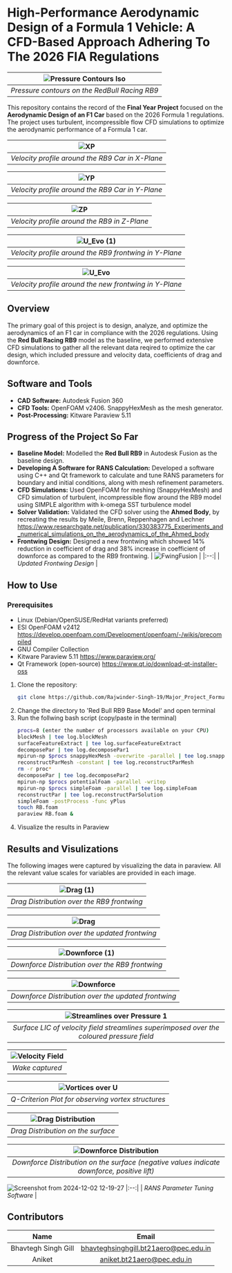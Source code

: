 # High-Performance Aerodynamic Design of a Formula 1 Vehicle: A CFD-Based Approach Adhering To The 2026 FIA Regulations
| ![Pressure Contours Iso](https://github.com/user-attachments/assets/4453661a-3595-451d-82c3-3442003376d7) |
|:--:| 
| *Pressure contours on the RedBull Racing RB9* |

This repository contains the record of the **Final Year Project** focused on the **Aerodynamic Design of an F1 Car** based on the 2026 Formula 1 regulations. The project uses turbulent, incompressible flow CFD simulations to optimize the aerodynamic performance of a Formula 1 car.

| ![XP](https://github.com/user-attachments/assets/c0aa6cdf-30f5-4788-b43e-fe9ceb61a508) |
|:--:| 
| *Velocity profile around the RB9 Car in X-Plane* |

| ![YP](https://github.com/user-attachments/assets/a0298fb4-2aa6-44dc-b190-6364938549d0) |
|:--:| 
| *Velocity profile around the RB9 Car in Y-Plane* |

| ![ZP](https://github.com/user-attachments/assets/8ee1e2d5-a836-429d-9421-aae6cfb572a4) |
|:--:| 
| *Velocity profile around the RB9 in Z-Plane* |

| ![U_Evo (1)](https://github.com/user-attachments/assets/6c8b25b0-a133-48c6-81b4-9129c372bf7e) |
|:--:|
| *Velocity profile around the RB9 frontwing in Y-Plane* |

| ![U_Evo](https://github.com/user-attachments/assets/da3dccfb-51b6-4e98-add3-9f8de8b9307f) |
|:--:| 
| *Velocity profile around the new frontwing in Y-Plane* |

## Overview  

The primary goal of this project is to design, analyze, and optimize the aerodynamics of an F1 car in compliance with the 2026 regulations. Using the **Red Bull Racing RB9** model as the baseline, we performed extensive CFD simulations to gather all the relevant data reqired to optimize the car design, which included pressure and velocity data, coefficients of drag and downforce.
## Software and Tools  

- **CAD Software:** Autodesk Fusion 360  
- **CFD Tools:** OpenFOAM v2406. SnappyHexMesh as the mesh generator. 
- **Post-Processing:** Kitware Paraview 5.11

## Progress of the Project So Far  

- **Baseline Model:** Modelled the **Red Bull RB9** in Autodesk Fusion as the baseline design.
- **Developing A Software for RANS Calculation:** Developed a software using C++ and Qt framework to calculate and tune RANS parameters for boundary and initial conditions, along with mesh refinement parameters.
- **CFD Simulations:** Used OpenFOAM for meshing (SnappyHexMesh) and CFD simulation of turbulent, incompressible flow around the RB9 model using SIMPLE algorithm with k-omega SST turbulence model   
- **Solver Validation:** Validated the CFD solver using the **Ahmed Body**, by recreating the results by Meile, Brenn, Reppenhagen and Lechner https://www.researchgate.net/publication/330383775_Experiments_and_numerical_simulations_on_the_aerodynamics_of_the_Ahmed_body
- **Frontwing Design:** Designed a new frontwing which showed 14% reduction in coefficient of drag and 38% increase in coefficient of downforce as compared to the RB9 frontwing.
| ![FwingFusion](https://github.com/user-attachments/assets/9813c0bd-6c30-44b8-a941-c464d3c54061) |
|:--:| 
| *Updated Frontwing Design* |

## How to Use  

### Prerequisites
- Linux (Debian/OpenSUSE/RedHat variants preferred)
- ESI OpenFOAM v2412 https://develop.openfoam.com/Development/openfoam/-/wikis/precompiled
- GNU Compiler Collection 
- Kitware Paraview 5.11 https://www.paraview.org/
- Qt Framework (open-source) https://www.qt.io/download-qt-installer-oss

1. Clone the repository:  
   ```bash  
   git clone https://github.com/Rajwinder-Singh-19/Major_Project_Formula1_Aerodynamics.git
   ```
2. Change the directory to 'Red Bull RB9 Base Model' and open terminal
3. Run the follwing bash script (copy/paste in the terminal)
   ```bash
   procs=8 (enter the number of processors available on your CPU)
   blockMesh | tee log.blockMesh
   surfaceFeatureExtract | tee log.surfaceFeatureExtract
   decomposePar | tee log.decomposePar1
   mpirun-np $procs snappyHexMesh -overwrite -parallel | tee log.snappyHexMesh
   reconstructParMesh -constant | tee log.reconstructParMesh
   rm -r proc*
   decomposePar | tee log.decomposePar2
   mpirun-np $procs potentialFoam -parallel -writep
   mpirun-np $procs simpleFoam -parallel | tee log.simpleFoam
   reconstructPar | tee log.reconstructParSolution
   simpleFoam -postProcess -func yPlus
   touch RB.foam
   paraview RB.foam &
   ```
4. Visualize the results in Paraview

## Results and Visulizations
The following images were captured by visualizing the data in paraview. All the relevant value scales for variables are provided in each image.

| ![Drag (1)](https://github.com/user-attachments/assets/8d4b443c-74c3-45a2-9ac1-44404ade8406) |
|:-:|
| *Drag Distribution over the RB9 frontwing* |

| ![Drag](https://github.com/user-attachments/assets/2c794d14-3e12-45a6-97f2-373b53b964dc) |
|:-:|
| *Drag Distribution over the updated frontwing* |

| ![Downforce (1)](https://github.com/user-attachments/assets/dd7c06df-fc20-40d1-955c-6d404045d859) |
|:-:|
| *Downforce Distribution over the RB9 frontwing* |

| ![Downforce](https://github.com/user-attachments/assets/9f75b204-8a93-44a5-860e-a5dfaff66ff1) |
|:-:|
| *Downforce Distribution over the updated frontwing* |

| ![Streamlines over Pressure 1](https://github.com/user-attachments/assets/c47a8cdd-3003-4411-9ca2-6b7f634a20ad) |
|:-:|
| *Surface LIC of velocity field streamlines superimposed over the coloured pressure field* |

| ![Velocity Field](https://github.com/user-attachments/assets/7f3dc432-cde3-4f13-9514-5333e085dc00) |
|:--:| 
| *Wake captured* |

| ![Vortices over U](https://github.com/user-attachments/assets/8727bd1f-0646-4fe5-b7da-0cb5a694073f) |
|:--:| 
| *Q-Criterion Plot for observing vortex structures* |

| ![Drag Distribution](https://github.com/user-attachments/assets/b6b512ff-8a7d-4d22-82b6-4fa0a24d15df) |
|:--:| 
| *Drag Distribution on the surface* |

| ![Downforce Distribution](https://github.com/user-attachments/assets/ce56513f-f1cc-468e-8395-e3e70d2e4be3) |
|:--:| 
| *Downforce Distribution on the surface (negative values indicate downforce, positive lift)* |

![Screenshot from 2024-12-02 12-19-27](https://github.com/user-attachments/assets/c687adab-3eed-4da8-a485-de5403ec9060)
|:--:| 
| *RANS Parameter Tuning Software* |

## Contributors

| Name | Email |
| :---: | :---: |
| Bhavtegh Singh Gill | bhavteghsinghgill.bt21aero@pec.edu.in |
| Aniket | aniket.bt21aero@pec.edu.in |
